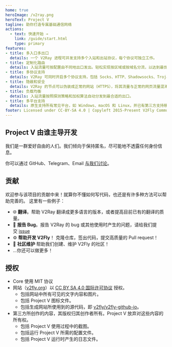 ```yaml
---
home: true
heroImage: /v2ray.png
heroText: Project V
tagline: 助你打造专属基础通信网络
actions:
  - text: 快速开始 →
    link: /guide/start.html
    type: primary
features:
- title: 多入口多出口
  details: 一个 V2Ray 进程可并发支持多个入站和出站协议，每个协议可独立工作。
- title: 定制化路由
  details: 入站流量可按配置由不同地出口发出。轻松实现按区域或按域名分流，以达到最优的网络性能。
- title: 多协议支持
  details: V2Ray 可同时开启多个协议支持，包括 Socks、HTTP、Shadowsocks、Trojan、Vmess、VLESS 等。每个协议可单独设置传输载体，比如 TCP、mKCP、QUIC、gPRC 和 WebSocket 等。
- title: 隐蔽和安全
  details: V2Ray 的节点可以伪装成正常的网站（HTTPS），将其流量与正常的网页流量混淆，以避开第三方干扰，并提供数据包伪装和重放保护等功能。
- title: 负载均衡
  details: 入站流量按照探测策略和加权算法自动分发到最合适的出口。
- title: 多平台支持
  details: 原生支持所有常见平台，如 Windows、macOS 和 Linux，并已有第三方支持移动平台。
footer: Licensed under CC-BY-SA 4.0 | Copyleft 2015-Present V2Fly Community
---
```


## Project V 由谁主导开发

我们是一群爱好自由的人们。我们倾向于保持匿名，尽可能地不透露任何身份信息。

你可以通过 GitHub、Telegram、Email [与我们讨论](guide/help.md)。

## 贡献

欢迎参与该项目的贡献中来！就算你不懂如何写代码，也还是有许多种方法可以帮助完善的。 这里有一些例子：

- 🌐 **翻译**。帮助 V2Ray 翻译成更多语言的版本，或者提高目前已有的翻译的质量。
- 🐛 **报告 Bug**。报告 V2Ray 的 bug 或其他使用时产生的问题，请给我们提交 [issue](https://github.com/v2fly/v2ray-core)
- ⚙️ **帮助开发 V2Fly**！ 克隆仓库，签出代码，提交高质量的 Pull request！
- 📆  **社区维护** 帮助我们创建、维护 V2Fly 的社区！
- ...你还可以做更多！

## 授权

- Core 使用 MIT 协议
- 网站（[v2fly.org](https://www.v2fly.org/)）以 [CC BY SA 4.0 国际许可协议](https://creativecommons.org/licenses/by-sa/4.0/deed.zh) 授权。
    * 包括网站中所有可见的文字内容和图片。
    * 包括 Project V 图标文件。
    * 包括生成网站所使用到的源代码，即 [v2fly/v2fly-github-io](https://github.com/v2fly/v2fly-github-io)。
- 第三方所创作的内容，其版权归其创作者所有。Project V 放弃对这些内容的所有权。
    * 包括 Project V 使用过程中的截图。
    * 包括运行 Project V 所需的配置文件。
    * 包括 Project V 运行时产生的日志文件。
